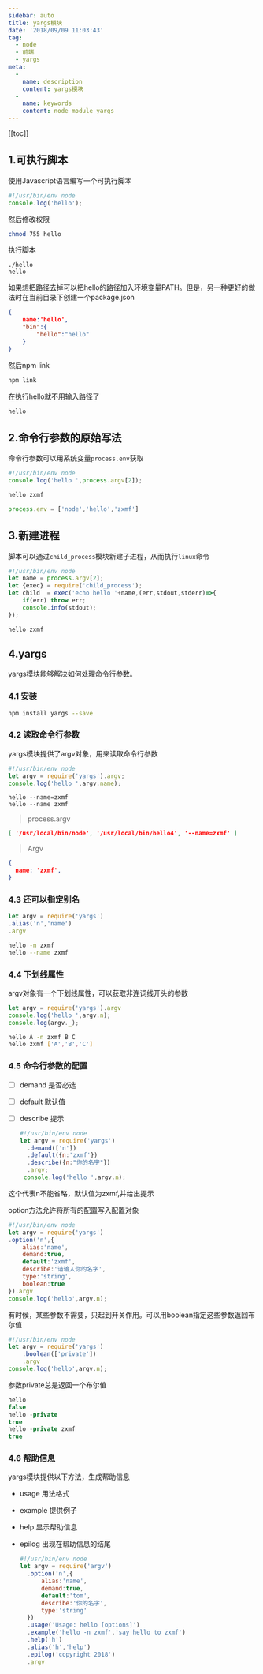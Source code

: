 ```yaml
---
sidebar: auto
title: yargs模块
date: '2018/09/09 11:03:43'
tag:
  - node
  - 前端
  - yargs
meta:
  -
    name: description
    content: yargs模块
  -
    name: keywords
    content: node module yargs
---
```

[[toc]]

1.可执行脚本
--------------------------

使用Javascript语言编写一个可执行脚本

```js
#!/usr/bin/env node
console.log('hello');
```


然后修改权限

```bash
chmod 755 hello
```


执行脚本

    ./hello
    hello


如果想把路径去掉可以把hello的路径加入环境变量PATH。但是，另一种更好的做法时在当前目录下创建一个package.json

```json
{
    name:'hello',
    "bin":{
        "hello":"hello"
    }
}
```


然后npm link

```js
npm link
```


在执行hello就不用输入路径了

```js
hello
```


2.命令行参数的原始写法
------------------------------------

命令行参数可以用系统变量`process.env`获取

```js
#!/usr/bin/env node
console.log('hello ',process.argv[2]);
```


```js
hello zxmf

process.env = ['node','hello','zxmf']
```


3.新建进程
------------------------

脚本可以通过`child_process`模块新建子进程，从而执行`linux`命令

```js
#!/usr/bin/env node
let name = process.argv[2];
let {exec} = require('child_process');
let child  = exec('echo hello '+name,(err,stdout,stderr)=>{
    if(err) throw err;
    console.info(stdout);
});
```


```bash
hello zxmf
```


4.yargs
--------------------------

yargs模块能够解决如何处理命令行参数。

### 4.1 安装

```bash
npm install yargs --save
```


### 4.2 读取命令行参数

yargs模块提供了argv对象，用来读取命令行参数

```js
#!/usr/bin/env node
let argv = require('yargs').argv;
console.log('hello ',argv.name);
```


    hello --name=zxmf
    hello --name zxmf


> process.argv
>

```json
[ '/usr/local/bin/node', '/usr/local/bin/hello4', '--name=zxmf' ]
```

> Argv

```json
{
  name: 'zxmf',
}
```



### 4.3 还可以指定别名

```js
let argv = require('yargs')
.alias('n','name')
.argv
```


```bash
hello -n zxmf
hello --name zxmf
```


### 4.4 下划线属性

argv对象有一个下划线属性，可以获取非连词线开头的参数

```js
let argv = require('yargs').argv
console.log('hello ',argv.n);
console.log(argv._);
```


```bash
hello A -n zxmf B C
hello zxmf ['A','B','C']
```


### 4.5 命令行参数的配置

- [ ] demand 是否必选

- [ ] default 默认值

- [ ] describe 提示

  ```js
  #!/usr/bin/env node
  let argv = require('yargs')
    .demand(['n'])
    .default({n:'zxmf'})
    .describe({n:"你的名字"})
    .argv;
   console.log('hello ',argv.n);
  ```




这个代表n不能省略，默认值为zxmf,并给出提示

option方法允许将所有的配置写入配置对象

```js
#!/usr/bin/env node
let argv = require('yargs')
.option('n',{
    alias:'name',
    demand:true,
    default:'zxmf',
    describe:'请输入你的名字',
    type:'string',
    boolean:true
}).argv
console.log('hello',argv.n);
```


有时候，某些参数不需要，只起到开关作用。可以用boolean指定这些参数返回布尔值

```js
#!/usr/bin/env node
let argv = require('yargs')
    .boolean(['private'])
    .argv
console.log('hello',argv.n);
```


参数private总是返回一个布尔值

```js
hello
false
hello -private
true
hello -private zxmf
true
```


### 4.6 帮助信息

yargs模块提供以下方法，生成帮助信息

*   usage 用法格式

*   example 提供例子

*   help 显示帮助信息

*   epilog 出现在帮助信息的结尾

    ```js
    #!/usr/bin/env node
    let argv = require('argv')
      .option('n',{
          alias:'name',
          demand:true,
          default:'tom',
          describe:'你的名字',
          type:'string'
      })
      .usage('Usage: hello [options]')
      .example('hello -n zxmf','say hello to zxmf')
      .help('h')
      .alias('h','help')
      .epilog('copyright 2018')
      .argv
    ```




